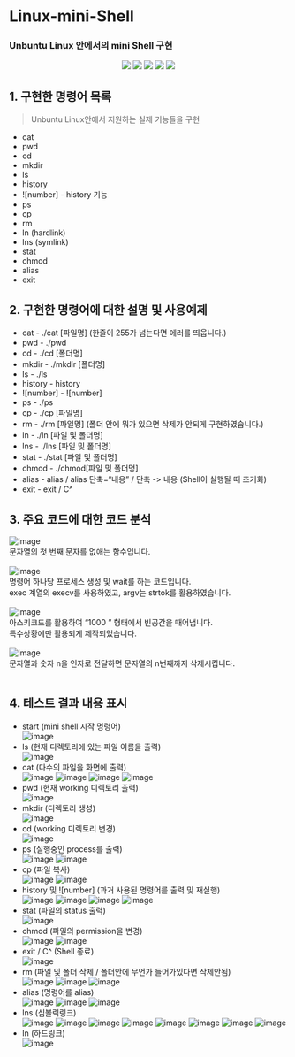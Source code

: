 # Linux-mini-Shell
### Unbuntu Linux 안에서의 mini Shell 구현

<p align="center">
<img src="https://img.shields.io/badge/license-mit-green">
<img src="https://img.shields.io/github/issues/hongjin4790/SYE-project">
<img src="https://img.shields.io/badge/tag-v1.0.0-blue">
<img src="https://img.shields.io/badge/C Launage-007396?style=flat-square&logo=C&logoColor=white"/>
<img src="https://img.shields.io/badge/Linux-4479A1?style=flat-square&logo=Linux&logoColor=white"/>
<br>
</p>

## 1. 구현한 명령어 목록
> Unbuntu Linux안에서 지원하는 실제 기능들을 구현
 - cat
 - pwd
 - cd
 - mkdir
 - ls
 - history
 - ![number] - history 기능
 - ps
 - cp
 - rm
 - ln (hardlink)
 - lns (symlink)
 - stat
 - chmod
 - alias
 - exit

## 2. 구현한 명령어에 대한 설명 및 사용예제
 - cat - ./cat [파일명] (한줄이 255가 넘는다면 에러를 띄웁니다.)
 - pwd - ./pwd
 - cd - ./cd [폴더명]
 - mkdir - ./mkdir [폴더명]
 - ls - ./ls
 - history - history
 - ![number] - ![number]
 - ps - ./ps
 - cp - ./cp [파일명]
 - rm - ./rm [파일명] (폴더 안에 뭐가 있으면 삭제가 안되게 구현하였습니다.)
 - ln - ./ln [파일 및 폴더명]
 - lns - ./lns [파일 및 폴더명]
 - stat - ./stat [파일 및 폴더명]
 - chmod - ./chmod[파일 및 폴더명]
 - alias - alias / alias 단축=“내용” / 단축 -> 내용 (Shell이 실행될 때 초기화)
 - exit - exit / C^ 

## 3. 주요 코드에 대한 코드 분석
![image](https://user-images.githubusercontent.com/29851990/143995893-37421e93-0a65-42d2-bc14-96b1bd715c91.png)<br>
문자열의 첫 번째 문자를 없애는 함수입니다.<br><br>
![image](https://user-images.githubusercontent.com/29851990/143996448-ae838604-5960-48cc-95a0-54f6a134a64f.png)<br>
명령어 하나당 프로세스 생성 및 wait를 하는 코드입니다.<br>
exec 계열의 execv를 사용하였고, argv는 strtok를 활용하였습니다.<br><br>
![image](https://user-images.githubusercontent.com/29851990/143996481-b7f2c87c-60a4-4290-aa63-98acac4d65c9.png)<br>
아스키코드를 활용하여 “1000    ” 형태에서 빈공간을 때어냅니다.<br>
특수상황에만 활용되게 제작되었습니다.<br><br>
![image](https://user-images.githubusercontent.com/29851990/143996511-62eb6e2a-7d28-4444-a38c-0e5610858edf.png)<br>
문자열과 숫자 n을 인자로 전달하면 문자열의 n번째까지 삭제시킵니다.<br><br>

## 4. 테스트 결과 내용 표시
 - start (mini shell 시작 명령어)<br>
 ![image](https://user-images.githubusercontent.com/29851990/143996770-00a7660e-3672-4d2b-9a92-d9dfc894f17b.png)<br>
 - ls (현재 디렉토리에 있는 파일 이름을 출력)<br>
 ![image](https://user-images.githubusercontent.com/29851990/143996946-2242edbc-5e34-49ab-ba31-686abfefdb36.png)<br>
 - cat (다수의 파일을 화면에 출력)<br>
 ![image](https://user-images.githubusercontent.com/29851990/143997016-b23cac7f-b9cd-41ab-9be7-74621408b15d.png)
 ![image](https://user-images.githubusercontent.com/29851990/143997226-69dda4fc-0447-4db5-9119-0c951c5745a4.png)
 ![image](https://user-images.githubusercontent.com/29851990/143997258-db491e73-ee50-44f7-bb2b-aa0b24d8a2d1.png)
 ![image](https://user-images.githubusercontent.com/29851990/143997278-69e21b10-090c-4d0d-a353-e7977127094d.png)<br>
 - pwd (현재 working 디렉토리 출력)<br>
 ![image](https://user-images.githubusercontent.com/29851990/143997343-338889ff-5f59-4416-b3bb-4b5f8da9e13e.png)<br>
 - mkdir (디렉토리 생성)<br>
 ![image](https://user-images.githubusercontent.com/29851990/143997386-fa0f4881-d74d-4da6-9278-df1452c49bed.png)<br>
 - cd (working 디렉토리 변경)<br>
 ![image](https://user-images.githubusercontent.com/29851990/143997415-d6e0df29-c6fc-4455-b4a4-03c42b9b114e.png)<br>
 - ps (실행중인 process를 출력)<br>
 ![image](https://user-images.githubusercontent.com/29851990/143997447-8ee75015-2fc2-47eb-b6ac-6978cd35f34b.png)
 ![image](https://user-images.githubusercontent.com/29851990/143997473-fe5b5f10-196a-4fd1-b8fb-2dbb8bcd7915.png)<br>
 - cp (파일 복사)<br>
 ![image](https://user-images.githubusercontent.com/29851990/143997504-b5fb1c8c-bcd4-43a1-bda7-47ca7e4f8fd5.png)
 ![image](https://user-images.githubusercontent.com/29851990/143997514-85306f63-cfc8-46d2-9f83-28b0de9c8873.png)<br>
 - history 및 ![number] (과거 사용된 명령어를 출력 및 재실행)<br>
 ![image](https://user-images.githubusercontent.com/29851990/143997532-17469e8f-67b8-4c2b-8848-85ce26caf593.png)
 ![image](https://user-images.githubusercontent.com/29851990/143997538-68357167-0f58-43df-bdb9-f43946de311a.png)
 ![image](https://user-images.githubusercontent.com/29851990/143997544-b4dd391f-d14b-4620-8893-f86d5c8d4233.png)
 ![image](https://user-images.githubusercontent.com/29851990/143997551-94f7c257-a7eb-41e8-ab7d-7992aa2b8564.png)<br>
 - stat (파일의 status 출력)<br>
 ![image](https://user-images.githubusercontent.com/29851990/143997588-c19715ed-2fac-4bb6-9bb8-d1353b043dc6.png)<br>
 - chmod (파일의 permission을 변경)<br>
 ![image](https://user-images.githubusercontent.com/29851990/143997627-4efdb49d-cba6-4a41-8921-8e06ea944dac.png)
 ![image](https://user-images.githubusercontent.com/29851990/143997636-8344656a-1175-402b-85e0-55f35a25dfb0.png)<br>
 - exit / C^ (Shell 종료)<br>
 ![image](https://user-images.githubusercontent.com/29851990/143997658-fdcc4c11-805c-496c-be7d-82a401e56f14.png)<br>
 - rm (파일 및 폴더 삭제 / 폴더안에 무언가 들어가있다면 삭제안됨)<br>
 ![image](https://user-images.githubusercontent.com/29851990/143997693-6fa5009c-448b-477c-ab60-0976f8aa9ffe.png)
 ![image](https://user-images.githubusercontent.com/29851990/143997725-ae896fdd-f9c5-4210-846f-4bc651724189.png)
 ![image](https://user-images.githubusercontent.com/29851990/143997733-aa0ea423-ba12-4707-995e-97e3ed104a57.png)<br>
 - alias (명령어를 alias)<br>
 ![image](https://user-images.githubusercontent.com/29851990/143997756-e6aead4c-7cc0-42c2-b25b-773e00749dfe.png)
 ![image](https://user-images.githubusercontent.com/29851990/143997761-831fe3f9-c17d-492a-acd9-c4e5f6469990.png)
 ![image](https://user-images.githubusercontent.com/29851990/143997772-56f00339-55b0-4652-881b-ef379242354d.png)<br>
 - lns (심볼릭링크)<br>
 ![image](https://user-images.githubusercontent.com/29851990/143997808-5222ad37-42b7-4b10-a84c-9814e881f30a.png)
 ![image](https://user-images.githubusercontent.com/29851990/143997821-e5f19f7d-75fc-49ec-b38e-3a6eb185c7c9.png)
 ![image](https://user-images.githubusercontent.com/29851990/143997828-3ebb4e57-fda9-443a-861a-2174d8348571.png)
 ![image](https://user-images.githubusercontent.com/29851990/143997835-6a20f12e-1d6e-44de-a0e8-4d440ff363ac.png)
 ![image](https://user-images.githubusercontent.com/29851990/143997842-7fc270eb-56ab-4c0d-95e5-d566f4da7a59.png)
 ![image](https://user-images.githubusercontent.com/29851990/143997844-55d4199b-b1ee-4103-a5e2-74f994178b12.png)
 ![image](https://user-images.githubusercontent.com/29851990/143997847-b7ca6eb1-c1e3-4245-9f1a-950bc4cbe8d4.png)
 ![image](https://user-images.githubusercontent.com/29851990/143997854-3f274688-a37e-417f-b2e6-aefaf93fa31c.png)<br>
 - ln (하드링크)<br>
 ![image](https://user-images.githubusercontent.com/29851990/143997888-5f9fa114-aea4-45ea-bff2-d48ce3922a79.png)

 
